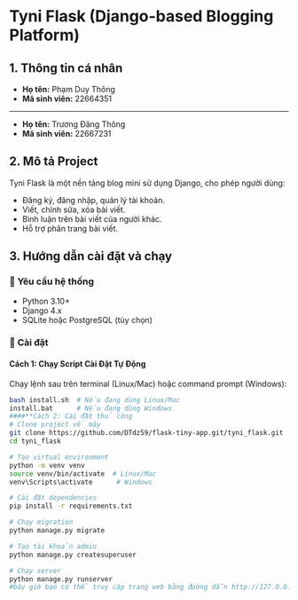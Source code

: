 # Tyni Flask (Django-based Blogging Platform)

## 1. Thông tin cá nhân
- **Họ tên:** Phạm Duy Thông
- **Mã sinh viên:** 22664351
----
- **Họ tên:** Trương Đăng Thông
- **Mã sinh viên:** 22667231

## 2. Mô tả Project
Tyni Flask là một nền tảng blog mini sử dụng Django, cho phép người dùng:
- Đăng ký, đăng nhập, quản lý tài khoản.
- Viết, chỉnh sửa, xóa bài viết.
- Bình luận trên bài viết của người khác.
- Hỗ trợ phân trang bài viết.

## 3. Hướng dẫn cài đặt và chạy

### 🔹 **Yêu cầu hệ thống**
- Python 3.10+
- Django 4.x
- SQLite hoặc PostgreSQL (tùy chọn)

### 🔹 **Cài đặt**
#### **Cách 1: Chạy Script Cài Đặt Tự Động**
Chạy lệnh sau trên terminal (Linux/Mac) hoặc command prompt (Windows):
```sh
bash install.sh  # Nếu đang dùng Linux/Mac
install.bat      # Nếu đang dùng Windows
####**Cách 2: Cài đặt thủ công
# Clone project về máy
git clone https://github.com/DTdz59/flask-tiny-app.git/tyni_flask.git
cd tyni_flask

# Tạo virtual environment
python -m venv venv
source venv/bin/activate  # Linux/Mac
venv\Scripts\activate      # Windows

# Cài đặt dependencies
pip install -r requirements.txt

# Chạy migration
python manage.py migrate

# Tạo tài khoản admin
python manage.py createsuperuser

# Chạy server
python manage.py runserver
#bây giờ bạn có thể truy cập trang web bằng đường dẫn http://127.0.0.1:8000./blog